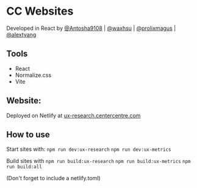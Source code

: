 # CC Websites

Developed in React by [@Antosha9108](https://github.com/Antosha9108) | [@waxhsu](https://github.com/waxhsu) | [@prolixmagus](https://github.com/prolixmagus) | [@alextyang](https://github.com/alextyang)

## Tools

-   React
-   Normalize.css
-   Vite

## Website:

Deployed on Netlify at [ux-research.centercentre.com](https://ux-research.centercentre.com/)

## How to use

Start sites with:
`npm run dev:ux-research`
`npm run dev:ux-metrics`

Build sites with
`npm run build:ux-research`
`npm run build:ux-metrics`
`npm run build:all`

(Don't forget to include a netlify.toml)



